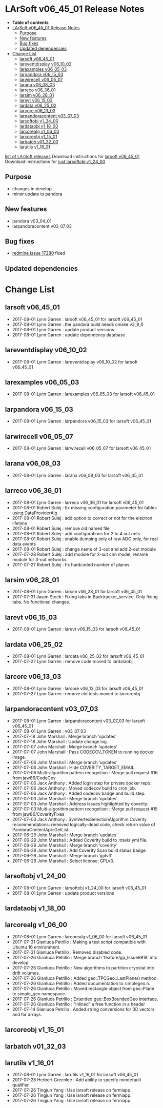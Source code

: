 LArSoft v06_45_01 Release Notes
======================================================================

-   **Table of contents**
-   [LArSoft v06_45_01 Release Notes](#LArSoft-v06_45_01-Release-Notes)
    -   [Purpose](#Purpose)
    -   [New features](#New-features)
    -   [Bug fixes](#Bug-fixes)
    -   [Updated dependencies](#Updated-dependencies)
-   [Change List](#Change-List)
    -   [larsoft v06_45_01](#larsoft-v06_45_01)
    -   [lareventdisplay v06_10_02](#lareventdisplay-v06_10_02)
    -   [larexamples v06_05_03](#larexamples-v06_05_03)
    -   [larpandora v06_15_03](#larpandora-v06_15_03)
    -   [larwirecell v06_05_07](#larwirecell-v06_05_07)
    -   [larana v06_08_03](#larana-v06_08_03)
    -   [larreco v06_36_01](#larreco-v06_36_01)
    -   [larsim v06_28_01](#larsim-v06_28_01)
    -   [larevt v06_15_03](#larevt-v06_15_03)
    -   [lardata v06_25_02](#lardata-v06_25_02)
    -   [larcore v06_13_03](#larcore-v06_13_03)
    -   [larpandoracontent v03_07_03](#larpandoracontent-v03_07_03)
    -   [larsoftobj v1_24_00](#larsoftobj-v1_24_00)
    -   [lardataobj v1_18_00](#lardataobj-v1_18_00)
    -   [larcorealg v1_06_00](#larcorealg-v1_06_00)
    -   [larcoreobj v1_15_01](#larcoreobj-v1_15_01)
    -   [larbatch v01_32_03](#larbatch-v01_32_03)
    -   [larutils v1_16_01](#larutils-v1_16_01)

[list of LArSoft releases](LArSoft_release_list)
Download instructions for [larsoft v06_45_01](http://scisoft.fnal.gov/scisoft/bundles/larsoft/v06_45_01/larsoft-v06_45_01.html)
Download instructions for [just larsoftobj v1_24_00](http://scisoft.fnal.gov/scisoft/bundles/larsoftobj/v1_24_00/larsoftobj-v1_24_00.html)

Purpose
--------------------

-   changes in develop
-   minor update to pandora

New features
------------------------------

-   pandora v03_04_01
-   larpandoracontent v03_07_03

Bug fixes
------------------------

-   [redmine issue 17280](https://cdcvs.fnal.gov/redmine/issues/17280) fixed

Updated dependencies
----------------------------------------------

Change List
============================

larsoft v06_45_01
------------------------------------------

-   2017-08-01 Lynn Garren : larsoft v06_45_01 for larsoft v06_45_01
-   2017-08-01 Lynn Garren : the pandora build needs cmake v3_9_0
-   2017-08-01 Lynn Garren : update product versions
-   2017-08-01 Lynn Garren : update dependency database

lareventdisplay v06_10_02
----------------------------------------------------------

-   2017-08-01 Lynn Garren : lareventdisplay v06_10_02 for larsoft v06_45_01

larexamples v06_05_03
--------------------------------------------------

-   2017-08-01 Lynn Garren : larexamples v06_05_03 for larsoft v06_45_01

larpandora v06_15_03
------------------------------------------------

-   2017-08-01 Lynn Garren : larpandora v06_15_03 for larsoft v06_45_01

larwirecell v06_05_07
--------------------------------------------------

-   2017-08-01 Lynn Garren : larwirecell v06_05_07 for larsoft v06_45_01

larana v06_08_03
----------------------------------------

-   2017-08-01 Lynn Garren : larana v06_08_03 for larsoft v06_45_01

larreco v06_36_01
------------------------------------------

-   2017-08-01 Lynn Garren : larreco v06_36_01 for larsoft v06_45_01
-   2017-08-01 Robert Sulej : fix missing configuration parameter for tables using DataProviderAlg
-   2017-08-01 Robert Sulej : add option to correct or not for the electron lifetime
-   2017-08-01 Robert Sulej : remove old named file
-   2017-08-01 Robert Sulej : add configurations for 2 to 4 out nets
-   2017-08-01 Robert Sulej : enable dumping only of raw ADC only, for real data events
-   2017-08-01 Robert Sulej : change name of 3-out and add 2-out module
-   2017-07-28 Robert Sulej : add module for 2-out cnn model, rename module for 3-out networks
-   2017-07-27 Robert Sulej : fix hardcoded number of planes

larsim v06_28_01
----------------------------------------

-   2017-08-01 Lynn Garren : larsim v06_28_01 for larsoft v06_45_01
-   2017-07-31 Jason Stock : Fixing tabs in Backtracker_service. Only fixing tabs. No functional changes.

larevt v06_15_03
----------------------------------------

-   2017-08-01 Lynn Garren : larevt v06_15_03 for larsoft v06_45_01

lardata v06_25_02
------------------------------------------

-   2017-08-01 Lynn Garren : lardata v06_25_02 for larsoft v06_45_01
-   2017-07-27 Lynn Garren : remove code moved to lardataobj

larcore v06_13_03
------------------------------------------

-   2017-08-01 Lynn Garren : larcore v06_13_03 for larsoft v06_45_01
-   2017-07-27 Lynn Garren : remove old tests moved to larcoreobj

larpandoracontent v03_07_03
--------------------------------------------------------------

-   2017-08-01 Lynn Garren : larpandoracontent v03_07_03 for larsoft v06_45_01
-   2017-08-01 Lynn Garren : v03_07_03
-   2017-07-18 John Marshall : Merge branch ‘updates’
-   2017-07-18 John Marshall : Update change log.
-   2017-07-07 John Marshall : Merge branch ‘updates’
-   2017-07-07 John Marshall : Pass CODECOV_TOKEN to running docker image.
-   2017-07-06 John Marshall : Merge branch ‘updates’
-   2017-07-06 John Marshall : Hide COVERITY_TARGET_EMAIL.
-   2017-07-06 Multi-algorithm pattern recognition : Merge pull request \#16 from jaw86/CodeCov
-   2017-07-06 Jack Anthony : Added login step for private docker repo.
-   2017-07-06 Jack Anthony : Moved codecov build to cron job.
-   2017-07-06 Jack Anthony : Added codecov badge and build step.
-   2017-07-03 John Marshall : Merge branch ‘updates’
-   2017-07-03 John Marshall : Address issues highlighted by coverity.
-   2017-07-03 Multi-algorithm pattern recognition : Merge pull request \#15 from jaw86/CoverityFixes
-   2017-07-03 Jack Anthony : SvmVertexSelectionAlgorithm Coverity recommendations: removed logically-dead code, check return value of PandoraContentApi::GetList.
-   2017-06-29 John Marshall : Merge branch ‘updates’
-   2017-06-29 John Marshall : Added Coverity build to .travis.yml file.
-   2017-06-29 John Marshall : Merge branch ‘coverity’
-   2017-06-29 John Marshall : Add Coverity Scan build status badge.
-   2017-06-29 John Marshall : Merge branch ‘gplv3’
-   2017-06-29 John Marshall : Select license: GPLv3.

larsoftobj v1_24_00
----------------------------------------------

-   2017-08-01 Lynn Garren : larsoftobj v1_24_00 for larsoft v06_45_01
-   2017-08-01 Lynn Garren : update product versions

lardataobj v1_18_00
----------------------------------------------

larcorealg v1_06_00
----------------------------------------------

-   2017-08-01 Lynn Garren : larcorealg v1_06_00 for larsoft v06_45_01
-   2017-07-31 Gianluca Petrillo : Making a test script compatible with Ubuntu 16 environment.
-   2017-07-31 Gianluca Petrillo : Removed disabled code.
-   2017-07-26 Gianluca Petrillo : Merge branch ‘feature/gp_Issue9818’ into develop
-   2017-07-26 Gianluca Petrillo : New algorithms to partition cryostat into drift volumes.
-   2017-07-26 Gianluca Petrillo : Added geo::TPCGeo::LastPlane() method.
-   2017-07-26 Gianluca Petrillo : Added documentation to simplegeo.h.
-   2017-07-26 Gianluca Petrillo : Moved rectangle object from geo::Plane to simple_geo namespace.
-   2017-07-26 Gianluca Petrillo : Extended geo::BoxBoundedGeo interface.
-   2017-07-26 Gianluca Petrillo : “Inlined” a free function in a header
-   2017-07-14 Gianluca Petrillo : Added string conversions for 3D vectors and for arrays.

larcoreobj v1_15_01
----------------------------------------------

larbatch v01_32_03
--------------------------------------------

larutils v1_16_01
------------------------------------------

-   2017-08-01 Lynn Garren : larutils v1_16_01 for larsoft v06_45_01
-   2017-07-28 Herbert Greenlee : Add ability to specify nondefault qualifier.
-   2017-07-26 Tingjun Yang : Use larsoft release on fermiapp.
-   2017-07-26 Tingjun Yang : Use larsoft release on fermiapp.
-   2017-07-26 Tingjun Yang : Use larsoft release on fermiapp.
